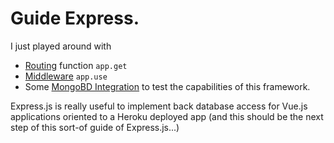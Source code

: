 # Guide Express.

I just played around with
- [Routing](https://expressjs.com/en/guide/routing.html) function `app.get`
- [Middleware](https://expressjs.com/en/guide/writing-middleware.html) `app.use`
- Some [MongoBD Integration](https://expressjs.com/en/guide/database-integration.html) to test the capabilities of this framework.

Express.js is really useful to implement back database access for Vue.js applications oriented to a Heroku deployed app (and this should be the next step of this sort-of guide of Express.js...)
